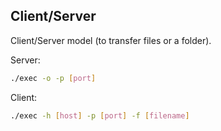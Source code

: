## Client/Server
Client/Server model (to transfer files or a folder).

Server:
```bash
./exec -o -p [port]
```
Client:
```bash
./exec -h [host] -p [port] -f [filename]
```
